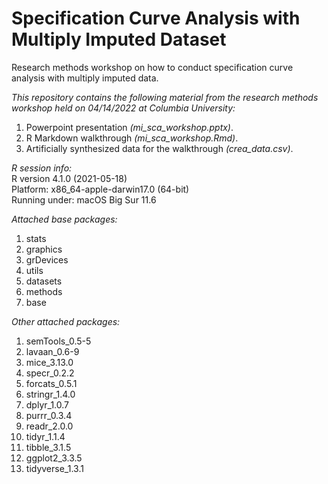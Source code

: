 # Specification Curve Analysis with Multiply Imputed Dataset
 Research methods workshop on how to conduct specification curve analysis with multiply imputed data.  
 
 *This repository contains the following material from the research methods workshop held on 04/14/2022 at Columbia University:*
 1. Powerpoint presentation _(mi_sca_workshop.pptx)_.
 2. R Markdown walkthrough _(mi_sca_workshop.Rmd)_.
 3. Artificially synthesized data for the walkthrough _(crea_data.csv)_.

*R session info:*  
R version 4.1.0 (2021-05-18)  
Platform: x86_64-apple-darwin17.0 (64-bit)  
Running under: macOS Big Sur 11.6  

*Attached base packages:*
1. stats
2. graphics
3. grDevices
4. utils
5. datasets
6. methods
7. base     

*Other attached packages:*
1. semTools_0.5-5
2. lavaan_0.6-9
3. mice_3.13.0
4. specr_0.2.2
5. forcats_0.5.1
6. stringr_1.4.0
7. dplyr_1.0.7    
8. purrr_0.3.4
9. readr_2.0.0
10. tidyr_1.1.4
11. tibble_3.1.5
12. ggplot2_3.3.5
13. tidyverse_1.3.1
